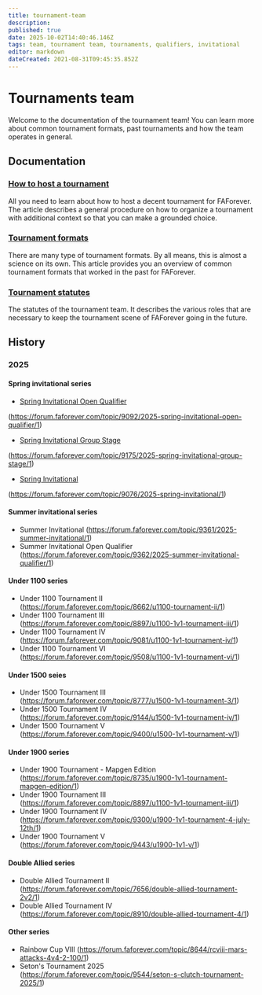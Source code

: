 ```yaml
---
title: tournament-team
description: 
published: true
date: 2025-10-02T14:40:46.146Z
tags: team, tournament team, tournaments, qualifiers, invitational
editor: markdown
dateCreated: 2021-08-31T09:45:35.852Z
---
```


# Tournaments team

Welcome to the documentation of the tournament team! You can learn more about common tournament formats, past tournaments and how the team operates in general.

## Documentation

### [How to host a tournament](tournament-team/how-to)

All you need to learn about how to host a decent tournament for FAForever. The article describes a general procedure on how to organize a tournament with additional context so that you can make a grounded choice.

### [Tournament formats](tournament-team/formats)

There are many type of tournament formats. By all means, this is almost a science on its own. This article provides you an overview of common tournament formats that worked in the past for FAForever. 

### [Tournament statutes](tournament-team/statutes)

The statutes of the tournament team. It describes the various roles that are necessary to keep the tournament scene of FAForever going in the future. 

## History

### 2025

#### Spring invitational series

- [Spring Invitational Open Qualifier](tournaments/2025/spring-invitational-open-qualifier) 

(https://forum.faforever.com/topic/9092/2025-spring-invitational-open-qualifier/1)

- [Spring Invitational Group Stage](tournaments/2025/spring-invitational-group-stage) 

(https://forum.faforever.com/topic/9175/2025-spring-invitational-group-stage/1)

- [Spring Invitational](tournaments/2025/spring-invitational) 

(https://forum.faforever.com/topic/9076/2025-spring-invitational/1)

#### Summer invitational series

- Summer Invitational (https://forum.faforever.com/topic/9361/2025-summer-invitational/1)
- Summer Invitational Open Qualifier (https://forum.faforever.com/topic/9362/2025-summer-invitational-qualifier/1)

#### Under 1100 series

- Under 1100 Tournament II (https://forum.faforever.com/topic/8662/u1100-tournament-ii/1)
- Under 1100 Tournament III (https://forum.faforever.com/topic/8897/u1100-1v1-tournament-iii/1)
- Under 1100 Tournament IV (https://forum.faforever.com/topic/9081/u1100-1v1-tournament-iv/1)
- Under 1100 Tournament VI (https://forum.faforever.com/topic/9508/u1100-1v1-tournament-vi/1)

#### Under 1500 seies

- Under 1500 Tournament III (https://forum.faforever.com/topic/8777/u1500-1v1-tournament-3/1)
- Under 1500 Tournament IV (https://forum.faforever.com/topic/9144/u1500-1v1-tournament-iv/1)
- Under 1500 Tournament V (https://forum.faforever.com/topic/9400/u1500-1v1-tournament-v/1)

#### Under 1900 series

- Under 1900 Tournament - Mapgen Edition (https://forum.faforever.com/topic/8735/u1900-1v1-tournament-mapgen-edition/1)
- Under 1900 Tournament III (https://forum.faforever.com/topic/8897/u1100-1v1-tournament-iii/1)
- Under 1900 Tournament IV (https://forum.faforever.com/topic/9300/u1900-1v1-tournament-4-july-12th/1)
- Under 1900 Tournament V (https://forum.faforever.com/topic/9443/u1900-1v1-v/1)

#### Double Allied series

- Double Allied Tournament II (https://forum.faforever.com/topic/7656/double-allied-tournament-2v2/1)
- Double Allied Tournament IV (https://forum.faforever.com/topic/8910/double-allied-tournament-4/1)

#### Other series

- Rainbow Cup VIII (https://forum.faforever.com/topic/8644/rcviii-mars-attacks-4v4-2-100/1)
- Seton's Tournament 2025 (https://forum.faforever.com/topic/9544/seton-s-clutch-tournament-2025/1)

